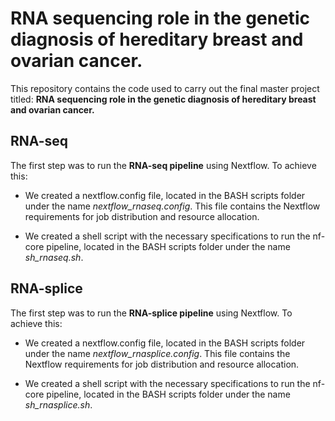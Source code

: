 # RNA sequencing role in the genetic diagnosis of hereditary breast and ovarian cancer.
This repository contains the code used to carry out the final master project titled: **RNA sequencing role in the genetic diagnosis of hereditary breast and ovarian cancer.**

## RNA-seq
The first step was to run the **RNA-seq pipeline** using Nextflow. To achieve this: 

* We created a nextflow.config file, located in the BASH scripts folder under the name *nextflow_rnaseq.config*. This file contains the Nextflow requirements for job distribution and resource allocation.
  
* We created a shell script with the necessary specifications to run the nf-core pipeline, located in the BASH scripts folder under the name *sh_rnaseq.sh*.



## RNA-splice
The first step was to run the **RNA-splice pipeline** using Nextflow. To achieve this: 

* We created a nextflow.config file, located in the BASH scripts folder under the name *nextflow_rnasplice.config*. This file contains the Nextflow requirements for job distribution and resource allocation.
  
* We created a shell script with the necessary specifications to run the nf-core pipeline, located in the BASH scripts folder under the name *sh_rnasplice.sh*.
